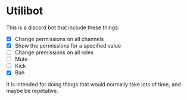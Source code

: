 # Utilibot

This is a discord bot that include these things:
- [x] Change permissions on all channels
- [x] Show the permissions for a specified value
- [ ] Change premissions on all roles
- [ ] Mute
- [ ] Kick
- [x] Ban

It is intended for doing things that would normally take lots of time, and  maybe be repetative.
